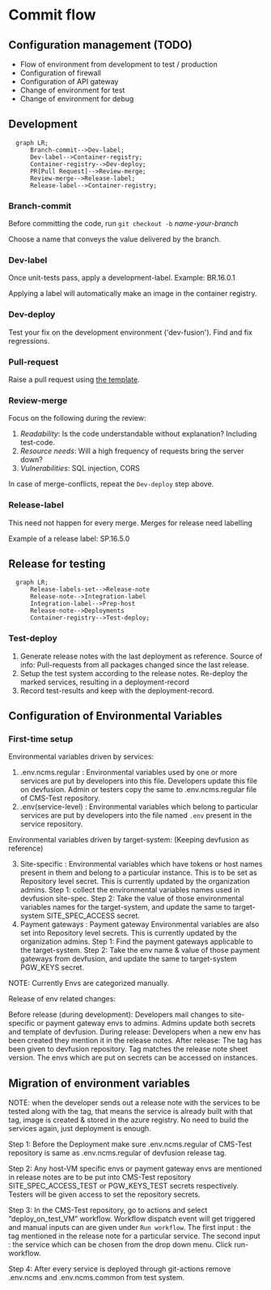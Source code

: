 # Commit flow

## Configuration management (TODO)

- Flow of environment from development to test / production
- Configuration of firewall
- Configuration of API gateway
- Change of environment for test
- Change of environment for debug

## Development

```mermaid
  graph LR;
      Branch-commit-->Dev-label;
      Dev-label-->Container-registry;
      Container-registry-->Dev-deploy;
      PR[Pull Request]-->Review-merge;
      Review-merge-->Release-label;
      Release-label-->Container-registry;
```

### Branch-commit

Before committing the code, run `git checkout -b` _name-your-branch_

Choose a name that conveys the value delivered by the branch.

### Dev-label

Once unit-tests pass, apply a development-label.
Example: BR.16.0.1

Applying a label will automatically make an image in the container registry.

### Dev-deploy

Test your fix on the development environment ('dev-fusion'). Find and fix regressions.

### Pull-request

Raise a pull request using [the template](https://github.com/numocityadmin/nodejs-template/blob/main/.github/pull_request_template.md).

### Review-merge

Focus on the following during the review:

1. _Readability_: Is the code understandable without explanation? Including test-code.
1. _Resource needs_: Will a high frequency of requests bring the server down?
1. _Vulnerabilities_: SQL injection, CORS

In case of merge-conflicts, repeat the `Dev-deploy` step above.

### Release-label

This need not happen for every merge. Merges for release need labelling

Example of a release label: SP.16.5.0

## Release for testing

```mermaid
  graph LR;
      Release-labels-set-->Release-note
      Release-note-->Integration-label
      Integration-label-->Prep-host
      Release-note-->Deployments
      Container-registry-->Test-deploy;
```

### Test-deploy

1. Generate release notes with the last deployment as reference. Source of info: Pull-requests from all packages changed since the last release.
2. Setup the test system according to the release notes. Re-deploy the marked services, resulting in a deployment-record
3. Record test-results and keep with the deployment-record.

## Configuration of Environmental Variables

### First-time setup

Environmental variables driven by services:

1. .env.ncms.regular : Environmental variables used by one or more services are put by developers into this file. Developers update this file on devfusion. Admin or testers copy the same to .env.ncms.regular file of CMS-Test repository.
2. .env(service-level) : Environmental variables which belong to particular services are put by developers into the file named `.env` present in the service repository.

Environmental variables driven by target-system: (Keeping devfusion as reference)

3. Site-specific : Environmental variables which have tokens or host names present in them and belong to a particular instance. This is to be set as Repository level secret. This is currently updated by the organization admins. 
Step 1: collect the environmental variables names used in devfusion site-spec.
Step 2: Take the value of those environmental variables names for the target-system, and update the same to target-system SITE_SPEC_ACCESS secret.
4. Payment gateways : Payment gateway Environmental variables are also set into Repository level secrets. This is currently updated by the organization admins.
Step 1: Find the payment gateways applicable to the target-system.
Step 2: Take the env name & value of those payment gateways from devfusion, and update the same to target-system PGW_KEYS secret.

NOTE: Currently Envs are categorized manually. 

Release of env related changes:

Before release (during development): Developers mail changes to site-specific or payment gateway envs to admins. Admins update both secrets and template of devfusion.
During release: Developers when a new env has been created they mention it in the release notes. 
After release: The tag has been given to devfusion repository. Tag matches the release note sheet version.
The envs which are put on secrets can be accessed on instances.   

## Migration of environment variables 
NOTE: when the developer sends out a release note with the services to be tested along with the tag, that means the service is already built with that tag, image is created & stored in the azure registry. No need to build the services again, just deployment is enough. 

Step 1: Before the Deployment make sure .env.ncms.regular of CMS-Test repository is same as .env.ncms.regular of devfusion release tag.

Step 2: Any host-VM specific envs or payment gateway envs are mentioned in release notes are to be put into CMS-Test repository SITE_SPEC_ACCESS_TEST or PGW_KEYS_TEST secrets respectively. Testers will be given access to set the repository secrets.

Step 3: In the CMS-Test repository, go to actions and select “deploy_on_test_VM” workflow. Workflow dispatch event will get triggered and manual inputs can are given under ` Run workflow `. The first input : the tag mentioned in the release note for a particular service. The second input : the service which can be chosen from the drop down menu. Click run-workflow. 

Step 4: After every service is deployed through git-actions remove .env.ncms and .env.ncms.common from test system.

